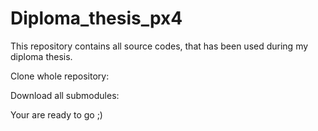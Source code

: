 # Diploma_thesis_px4

This repository contains all source codes, that has been used during my diploma thesis.

Clone whole repository:


Download all submodules:



Your are ready to go ;)
